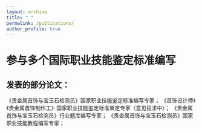 ```yaml
---
layout: archive
title: " "
permalink: /publications/
author_profile: true
---
```


参与多个国际职业技能鉴定标准编写
======

发表的部分论文：
------
《贵金属首饰与宝玉石检测员》国家职业技能鉴定标准编写专家；
《首饰设计师》《贵金属首饰制作工》国家职业技能鉴定标准审定专家（意见征求中）；
《贵金属首饰与宝玉石检测员》行业题库编写专家；
《贵金属首饰与宝玉石检测员》国家职业技能教程编写专家；




